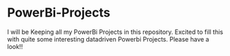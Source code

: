 # PowerBi-Projects
I will be Keeping all my PowerBi Projects in this repository. Excited to fill this with quite some interesting datadriven Powerbi Projects. Please have a look!!
